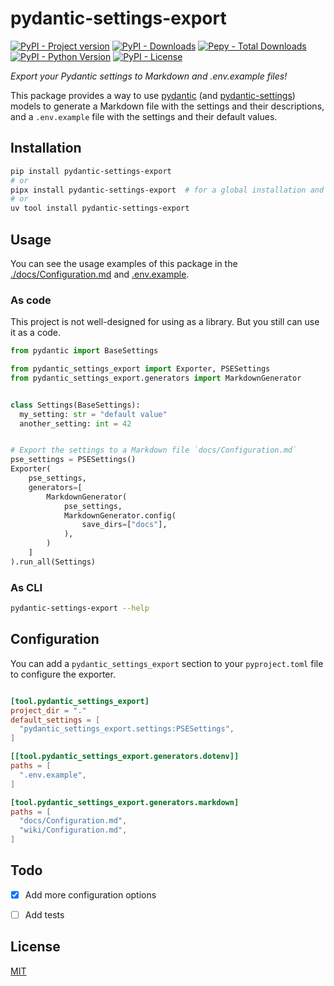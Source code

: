 # pydantic-settings-export

[![PyPI - Project version](https://img.shields.io/pypi/v/pydantic-settings-export?logo=pypi)](https://pypi.org/p/pydantic-settings-export/)
[![PyPI - Downloads](https://img.shields.io/pypi/dm/pydantic-settings-export)](https://pypi.org/p/pydantic-settings-export/)
[![Pepy - Total Downloads](https://img.shields.io/pepy/dt/pydantic-settings-export)](https://pypi.org/p/pydantic-settings-export/)
[![PyPI - Python Version](https://img.shields.io/pypi/pyversions/pydantic-settings-export)](https://pypi.org/project/pydantic-settings-export/)
[![PyPI - License](https://img.shields.io/pypi/l/pydantic-settings-export)](https://github.com/jag-k/pydantic-settings-export/blob/main/LICENSE)

*Export your Pydantic settings to Markdown and .env.example files!*

This package provides a way to use [pydantic](https://docs.pydantic.dev/) (and [pydantic-settings](https://docs.pydantic.dev/latest/concepts/pydantic_settings/)) models to generate a Markdown file with the settings and their descriptions, and a `.env.example` file with the settings and their default values.

## Installation

```bash
pip install pydantic-settings-export
# or
pipx install pydantic-settings-export  # for a global installation and using as a CLI
# or
uv tool install pydantic-settings-export
```

## Usage

You can see the usage examples of this package in the [./docs/Configuration.md](https://github.com/jag-k/pydantic-settings-export/blob/main/docs/Configuration.md) and [.env.example](https://github.com/jag-k/pydantic-settings-export/blob/main/.env.example).

### As code

This project is not well-designed for using as a library. But you still can use it as a code.

```python
from pydantic import BaseSettings

from pydantic_settings_export import Exporter, PSESettings
from pydantic_settings_export.generators import MarkdownGenerator


class Settings(BaseSettings):
  my_setting: str = "default value"
  another_setting: int = 42


# Export the settings to a Markdown file `docs/Configuration.md`
pse_settings = PSESettings()
Exporter(
    pse_settings,
    generators=[
        MarkdownGenerator(
            pse_settings,
            MarkdownGenerator.config(
                save_dirs=["docs"],
            ),
        )
    ]
).run_all(Settings)
```

### As CLI

<!-- region:cli -->
```bash
pydantic-settings-export --help
```
<!-- endregion:cli -->

## Configuration

You can add a `pydantic_settings_export` section to your `pyproject.toml` file to configure the exporter.

```toml

[tool.pydantic_settings_export]
project_dir = "."
default_settings = [
  "pydantic_settings_export.settings:PSESettings",
]

[[tool.pydantic_settings_export.generators.dotenv]]
paths = [
  ".env.example",
]

[tool.pydantic_settings_export.generators.markdown]
paths = [
  "docs/Configuration.md",
  "wiki/Configuration.md",
]
```

## Todo

- [x] Add more configuration options
- [ ] Add tests


## License

[MIT](https://github.com/jag-k/pydantic-settings-export/blob/main/LICENCE)
